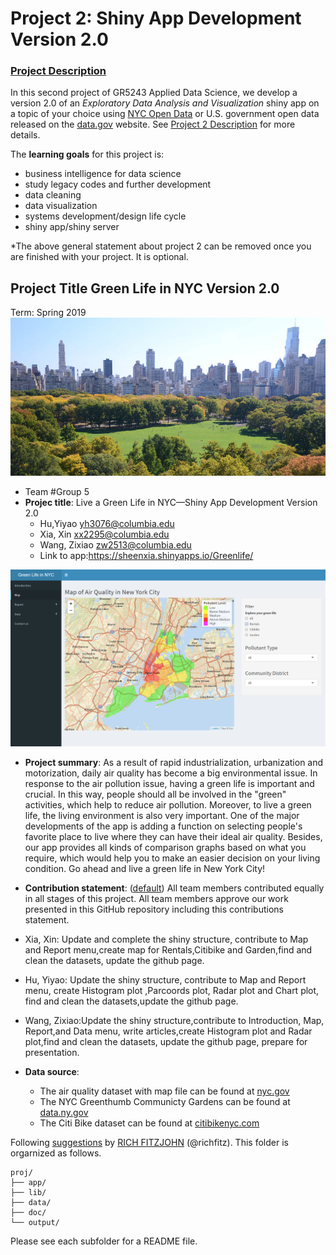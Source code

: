 # Project 2: Shiny App Development Version 2.0

### [Project Description](doc/project2_desc.md)

In this second project of GR5243 Applied Data Science, we develop a version 2.0 of an *Exploratory Data Analysis and Visualization* shiny app on a topic of your choice using [NYC Open Data](https://opendata.cityofnewyork.us/) or U.S. government open data released on the [data.gov](https://data.gov/) website. See [Project 2 Description](doc/project2_desc.md) for more details.  

The **learning goals** for this project is:

- business intelligence for data science
- study legacy codes and further development
- data cleaning
- data visualization
- systems development/design life cycle
- shiny app/shiny server

*The above general statement about project 2 can be removed once you are finished with your project. It is optional.

## Project Title Green Life in NYC Version 2.0
Term: Spring 2019
![screenshot](doc/image_nyc.jpg)
+ Team #Group 5
+ **Projec title**: Live a Green Life in NYC—Shiny App Development Version 2.0
	+ Hu,Yiyao yh3076@columbia.edu
	+ Xia, Xin xx2295@columbia.edu
	+ Wang, Zixiao zw2513@columbia.edu
	+ Link to app:https://sheenxia.shinyapps.io/Greenlife/
	
![screenshot](doc/green2.0Screenshot.png)

+ **Project summary**: As a result of rapid industrialization, urbanization and motorization, daily air quality has become a big environmental issue. In response to the air pollution issue, having a green life is important and crucial. In this way, people should all be involved in the "green" activities, which help to reduce air pollution. Moreover, to live a green life, the living environment is also very important. One of the major developments of the app is adding a function on selecting people's favorite place to live where they can have their ideal air quality. Besides, our app provides all kinds of comparison graphs based on what you require, which would help you to make an easier decision on your living condition. Go ahead and live a green life in New York City!

+ **Contribution statement**: ([default](doc/a_note_on_contributions.md)) All team members contributed equally in all stages of this project. All team members approve our work presented in this GitHub repository including this contributions statement. 
+ Xia, Xin: Update and complete the shiny structure, contribute to Map and Report menu,create map for Rentals,Citibike and Garden,find and clean the datasets, update the github page.
+ Hu, Yiyao: Update the shiny structure, contribute to Map and Report menu, create Histogram plot ,Parcoords plot, Radar plot and Chart plot, find and clean the datasets,update the github page.
+ Wang, Zixiao:Update the shiny structure,contribute to Introduction, Map, Report,and Data menu, write articles,create Histogram plot and Radar plot,find and clean the datasets, update the github page, prepare for presentation.

+ **Data source**: 
	+ The air quality dataset with map file can be found at [nyc.gov](http://a816-dohbesp.nyc.gov/IndicatorPublic/PublicTracking.aspx)
	+ The NYC Greenthumb Communicty Gardens can be found at [data.ny.gov](https://data.ny.gov/)
	+ The Citi Bike dataset can be found at [citibikenyc.com](https://www.citibikenyc.com/system-data)

Following [suggestions](http://nicercode.github.io/blog/2013-04-05-projects/) by [RICH FITZJOHN](http://nicercode.github.io/about/#Team) (@richfitz). This folder is orgarnized as follows.


```
proj/
├── app/
├── lib/
├── data/
├── doc/
└── output/
```

Please see each subfolder for a README file.

